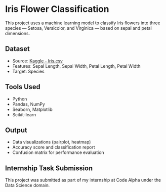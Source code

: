 # Iris Flower Classification
This project uses a machine learning model to classify Iris flowers into 
three species — Setosa, Versicolor, and Virginica — based on sepal and petal dimensions.

## Dataset
- Source: [Kaggle - Iris.csv](https://www.kaggle.com/datasets/saurabh00007/iriscsv)  
- Features: Sepal Length, Sepal Width, Petal Length, Petal Width  
- Target: Species

## Tools Used
- Python
- Pandas, NumPy  
- Seaborn, Matplotlib  
- Scikit-learn 

## Output
- Data visualizations (pairplot, heatmap)
- Accuracy score and classification report
- Confusion matrix for performance evaluation

## Internship Task Submission
This project was submitted as part of my internship at Code Alpha under the Data Science domain.

